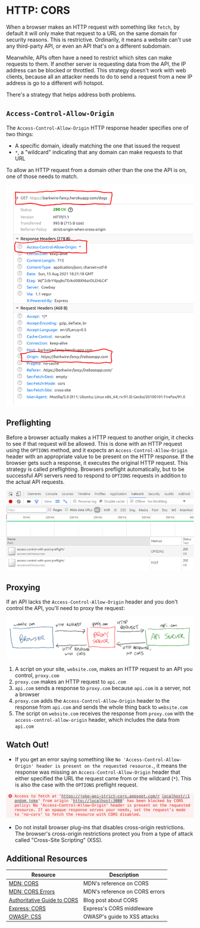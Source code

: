 # HTTP: CORS

When a browser makes an HTTP request with something like `fetch`, by default it will only make that request to a URL on the same domain for security reasons. This is restrictive. Ordinarily, it means a website can't use any third-party API, or even an API that's on a different subdomain.

Meanwhile, APIs often have a need to restrict which sites can make requests to them. If another server is requesting data from the API, the IP address can be blocked or throttled. This strategy doesn't work with web clients, because all an attacker needs to do to send a request from a new IP address is go to a different wifi hotspot.

There's a strategy that helps address both problems.

## `Access-Control-Allow-Origin`

The `Access-Control-Allow-Origin` HTTP response header specifies one of two things:

* A specific domain, ideally matching the one that issued the request
* `*`, a "wildcard" indicating that any domain can make requests to that URL

To allow an HTTP request from a domain other than the one the API is on, one of those needs to match.

![HTTP response highlighting the origin and the Access-Control-Allow-Origin header](assets/cors-response.png)

## Preflighting

Before a browser actually makes a HTTP request to another origin, it checks to see if that request will be allowed. This is done with an HTTP request using the `OPTIONS` method, and it expects an `Access-Control-Allow-Origin` header with an appropriate value to be present on the HTTP response. If the browser gets such a response, it executes the original HTTP request. This strategy is called preflighting. Browsers preflight automatically, but to be successful API servers need to respond to `OPTIONS` requests in addition to the actual API requests.

![HTTP preflight request](assets/preflight.png)

## Proxying

If an API lacks the `Access-Control-Allow-Origin` header and you don't control the API, you'll need to proxy the request:

![Diagram of using an HTTP proxy server](assets/proxy-server.png)

1. A script on your site, `website.com`, makes an HTTP request to an API you control, `proxy.com`
2. `proxy.com` makes an HTTP request to `api.com`
3. `api.com` sends a response to `proxy.com` because `api.com` is a server, not a browser
4. `proxy.com` adds the `Access-Control-Allow-Origin` header to the response from `api.com` and sends the whole thing back to `website.com`
5. The script on `website.com` receives the response from `proxy.com` with the `access-control-allow-origin` header, which includes the data from `api.com`

## Watch Out!

* If you get an error saying something like `No 'Access-Control-Allow-Origin' header is present on the requested resource.`, it means the response was missing an `Access-Control-Allow-Origin` header that either specified the URL the request came from or the wildcard (`*`). This is also the case with the `OPTIONS` preflight request.

![Image of a cross-origin error](assets/cors-error.png)

* Do not install browser plug-ins that disables cross-origin restrictions. The browser's cross-origin restrictions protect you from a type of attack called "Cross-Site Scripting" (XSS).

## Additional Resources

| Resource | Description |
| --- | --- |
| [MDN: CORS](https://developer.mozilla.org/en-US/docs/Web/HTTP/CORS) | MDN's reference on CORS |
| [MDN: CORS Errors](https://developer.mozilla.org/en-US/docs/Web/HTTP/CORS/Errors) | MDN's reference on CORS errors |
| [Authoritative Guide to CORS](https://www.moesif.com/blog/technical/cors/Authoritative-Guide-to-CORS-Cross-Origin-Resource-Sharing-for-REST-APIs/) | Blog post about CORS |
| [Express: CORS](http://expressjs.com/en/resources/middleware/cors.html) | Express's CORS middleware |
| [OWASP: CSS](https://owasp.org/www-community/attacks/xss/) | OWASP's guide to XSS attacks |
